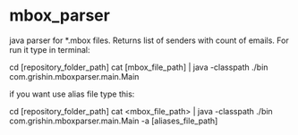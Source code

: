 mbox_parser
===========

java parser for *.mbox files. Returns list of senders with count of emails.
For run it type in terminal:

cd [repository_folder_path]
cat [mbox_file_path] | java -classpath ./bin com.grishin.mboxparser.main.Main

if you want use alias file type this:

cd [repository_folder_path]
cat <mbox_file_path> | java -classpath ./bin com.grishin.mboxparser.main.Main -a [aliases_file_path]
